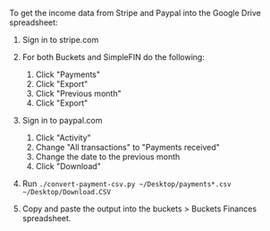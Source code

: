 To get the income data from Stripe and Paypal into the Google Drive spreadsheet:

1. Sign in to stripe.com
2. For both Buckets and SimpleFIN do the following:
   1. Click "Payments"
   2. Click "Export"
   3. Click "Previous month"
   4. Click "Export"
3. Sign in to paypal.com
   1. Click "Activity"
   2. Change "All transactions" to "Payments received"
   3. Change the date to the previous month
   4. Click "Download"

4. Run `./convert-payment-csv.py ~/Desktop/payments*.csv ~/Desktop/Download.CSV`
5. Copy and paste the output into the buckets > Buckets Finances spreadsheet.



